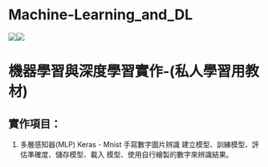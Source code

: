 # Machine-Learning_and_DL


<img src="https://img.shields.io/badge/%E6%A9%9F%E5%99%A8%E5%AD%B8%E7%BF%92-Python-blue"><img src="https://img.shields.io/badge/Keras-MLP-brightgreen">


# 機器學習與深度學習實作-(私人學習用教材)

## 實作項目：
1. 多層感知器(MLP)
Keras - Mnist 手寫數字圖片辨識
建立模型、訓練模型、評估準確度、儲存模型、載入
模型、使用自行繪製的數字來辨識結果。
